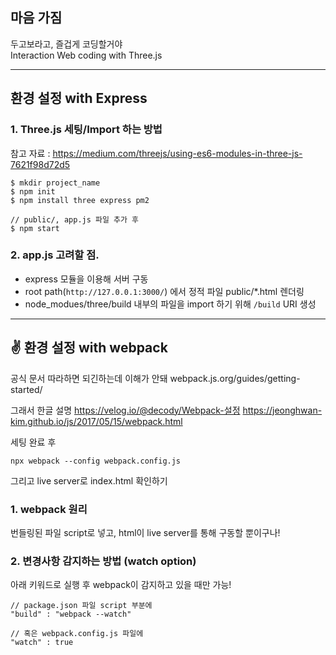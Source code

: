 ## 마음 가짐
두고보라고, 즐겁게 코딩할거야  
Interaction Web coding with Three.js

-----

## 환경 설정 with Express
### 1. Three.js 세팅/Import 하는 방법
참고 자료 : https://medium.com/threejs/using-es6-modules-in-three-js-7621f98d72d5

```
$ mkdir project_name
$ npm init
$ npm install three express pm2

// public/, app.js 파일 추가 후
$ npm start
```

### 2. app.js 고려할 점.
- express 모듈을 이용해 서버 구동
- root path(`http://127.0.0.1:3000/`) 에서 정적 파일 public/*.html 렌더링
- node_modues/three/build 내부의 파일을 import 하기 위해 `/build` URI 생성

-----
## ✌️ 환경 설정 with webpack

공식 문서 따라하면 되긴하는데 이해가 안돼
webpack.js.org/guides/getting-started/

그래서 한글 설명
https://velog.io/@decody/Webpack-설정
https://jeonghwan-kim.github.io/js/2017/05/15/webpack.html

세팅 완료 후
```
npx webpack --config webpack.config.js
```
그리고 live server로 index.html 확인하기

### 1. webpack 원리
번들링된 파일 script로 넣고, html이 live server를 통해 구동할 뿐이구나!

### 2. 변경사항 감지하는 방법 (watch option)
아래 키워드로 실행 후 webpack이 감지하고 있을 때만 가능!

```
// package.json 파일 script 부분에 
"build" : "webpack --watch"

// 혹은 webpack.config.js 파일에
"watch" : true
